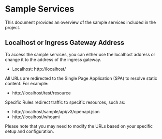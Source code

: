 # Sample Services

This document provides an overview of the sample services included in the project.

## Localhost or Ingress Gateway Address

To access the sample services, you can either use the localhost address or change it to the address of the ingress gateway.

- Localhost: http://localhost/

All URLs are redirected to the Single Page Application (SPA) to resolve static content. For example:

- http://localhost/test/resource

Specific Rules redirect traffic to specific resources, such as:

- http://localhost/sample/api/v3/openapi.json
- http://localhost/whoami

Please note that you may need to modify the URLs based on your specific setup and configuration.